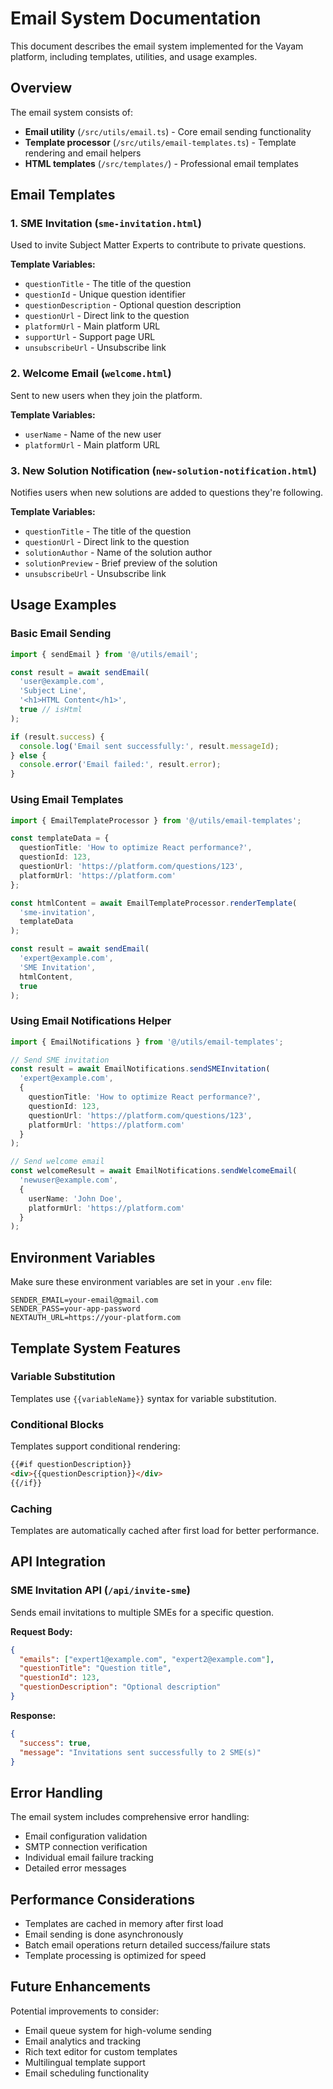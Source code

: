 # Email System Documentation

This document describes the email system implemented for the Vayam platform, including templates, utilities, and usage examples.

## Overview

The email system consists of:
- **Email utility** (`/src/utils/email.ts`) - Core email sending functionality
- **Template processor** (`/src/utils/email-templates.ts`) - Template rendering and email helpers
- **HTML templates** (`/src/templates/`) - Professional email templates

## Email Templates

### 1. SME Invitation (`sme-invitation.html`)
Used to invite Subject Matter Experts to contribute to private questions.

**Template Variables:**
- `questionTitle` - The title of the question
- `questionId` - Unique question identifier
- `questionDescription` - Optional question description
- `questionUrl` - Direct link to the question
- `platformUrl` - Main platform URL
- `supportUrl` - Support page URL
- `unsubscribeUrl` - Unsubscribe link

### 2. Welcome Email (`welcome.html`)
Sent to new users when they join the platform.

**Template Variables:**
- `userName` - Name of the new user
- `platformUrl` - Main platform URL

### 3. New Solution Notification (`new-solution-notification.html`)
Notifies users when new solutions are added to questions they're following.

**Template Variables:**
- `questionTitle` - The title of the question
- `questionUrl` - Direct link to the question
- `solutionAuthor` - Name of the solution author
- `solutionPreview` - Brief preview of the solution
- `unsubscribeUrl` - Unsubscribe link

## Usage Examples

### Basic Email Sending

```typescript
import { sendEmail } from '@/utils/email';

const result = await sendEmail(
  'user@example.com',
  'Subject Line',
  '<h1>HTML Content</h1>',
  true // isHtml
);

if (result.success) {
  console.log('Email sent successfully:', result.messageId);
} else {
  console.error('Email failed:', result.error);
}
```

### Using Email Templates

```typescript
import { EmailTemplateProcessor } from '@/utils/email-templates';

const templateData = {
  questionTitle: 'How to optimize React performance?',
  questionId: 123,
  questionUrl: 'https://platform.com/questions/123',
  platformUrl: 'https://platform.com'
};

const htmlContent = await EmailTemplateProcessor.renderTemplate(
  'sme-invitation',
  templateData
);

const result = await sendEmail(
  'expert@example.com',
  'SME Invitation',
  htmlContent,
  true
);
```

### Using Email Notifications Helper

```typescript
import { EmailNotifications } from '@/utils/email-templates';

// Send SME invitation
const result = await EmailNotifications.sendSMEInvitation(
  'expert@example.com',
  {
    questionTitle: 'How to optimize React performance?',
    questionId: 123,
    questionUrl: 'https://platform.com/questions/123',
    platformUrl: 'https://platform.com'
  }
);

// Send welcome email
const welcomeResult = await EmailNotifications.sendWelcomeEmail(
  'newuser@example.com',
  {
    userName: 'John Doe',
    platformUrl: 'https://platform.com'
  }
);
```

## Environment Variables

Make sure these environment variables are set in your `.env` file:

```env
SENDER_EMAIL=your-email@gmail.com
SENDER_PASS=your-app-password
NEXTAUTH_URL=https://your-platform.com
```

## Template System Features

### Variable Substitution
Templates use `{{variableName}}` syntax for variable substitution.

### Conditional Blocks
Templates support conditional rendering:
```html
{{#if questionDescription}}
<div>{{questionDescription}}</div>
{{/if}}
```

### Caching
Templates are automatically cached after first load for better performance.

## API Integration

### SME Invitation API (`/api/invite-sme`)
Sends email invitations to multiple SMEs for a specific question.

**Request Body:**
```json
{
  "emails": ["expert1@example.com", "expert2@example.com"],
  "questionTitle": "Question title",
  "questionId": 123,
  "questionDescription": "Optional description"
}
```

**Response:**
```json
{
  "success": true,
  "message": "Invitations sent successfully to 2 SME(s)"
}
```

## Error Handling

The email system includes comprehensive error handling:
- Email configuration validation
- SMTP connection verification
- Individual email failure tracking
- Detailed error messages

## Performance Considerations

- Templates are cached in memory after first load
- Email sending is done asynchronously
- Batch email operations return detailed success/failure stats
- Template processing is optimized for speed

## Future Enhancements

Potential improvements to consider:
- Email queue system for high-volume sending
- Email analytics and tracking
- Rich text editor for custom templates
- Multilingual template support
- Email scheduling functionality